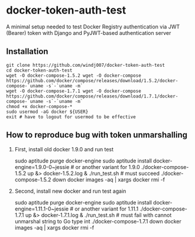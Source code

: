 # docker-token-auth-test
A minimal setup needed to test Docker Registry authentication via JWT (Bearer) token with Django and PyJWT-based authentication server

## Installation

    git clone https://github.com/windj007/docker-token-auth-test
    cd docker-token-auth-test
    wget -O docker-compose-1.5.2 wget -O docker-compose https://github.com/docker/compose/releases/download/1.5.2/docker-compose-`uname -s`-`uname -m`
    wget -O docker-compose-1.7.1 wget -O docker-compose https://github.com/docker/compose/releases/download/1.7.1/docker-compose-`uname -s`-`uname -m`
    chmod +x docker-compose-*
    sudo usermod -aG docker ${USER}
    exit # have to logout for usermod to be effective


## How to reproduce bug with token unmarshalling

1. First, install old docker 1.9.0 and run test

    sudo aptitude purge docker-engine
    sudo aptitude install docker-engine=1.9.0-0~jessie # or another variant for 1.9.0
    ./docker-compose-1.5.2 up &> docker-1.5.2.log &
    ./run_test.sh # must succeed
    ./docker-compose-1.5.2 down
    docker images -aq | xargs docker rmi -f
    

2. Second, install new docker and run test again

    sudo aptitude purge docker-engine
    sudo aptitude install docker-engine=1.11.1-0~jessie # or another variant for 1.11.1
    ./docker-compose-1.7.1 up &> docker-1.7.1.log &
    ./run_test.sh # must fail with cannot unmarshal string to Go type int
    ./docker-compose-1.7.1 down
    docker images -aq | xargs docker rmi -f
